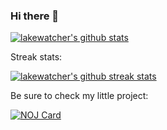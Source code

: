 ### Hi there 👋

<!--
**lakewatcher/lakewatcher** is a ✨ _special_ ✨ repository because its `README.md` (this file) appears on your GitHub profile.

Here are some ideas to get you started:

- 🔭 I’m currently working on ...
- 🌱 I’m currently learning ...
- 👯 I’m looking to collaborate on ...
- 🤔 I’m looking for help with ...
- 💬 Ask me about ...
- 📫 How to reach me: ...
- 😄 Pronouns: ...
- ⚡ Fun fact: ...
-->

[![lakewatcher's github stats](https://github-readme-stats.vercel.app/api?username=lakewatcher&count_private=true&show_icons=true&theme=default&include_all_commits=true&hide_border=true)](https://github.com/anuraghazra/github-readme-stats)

Streak stats:

[![lakewatcher's github streak stats](https://github-readme-streak-stats.herokuapp.com/?user=lakewatcher&hide_border=true&update=1)](https://github.com/DenverCoder1/github-readme-streak-stats)

<!-- Top Langs: -->

<!-- [![Top Langs](https://github-readme-stats.vercel.app/api/top-langs/?username=lakewatcher&layout=compact)](https://github.com/anuraghazra/github-readme-stats) -->

Be sure to check my little project:

[![NOJ Card](https://github-readme-stats.vercel.app/api/pin/?username=lakewatcher&repo=NOJ&show_owner=true)](https://github.com/lakewatcher/NOJ)
